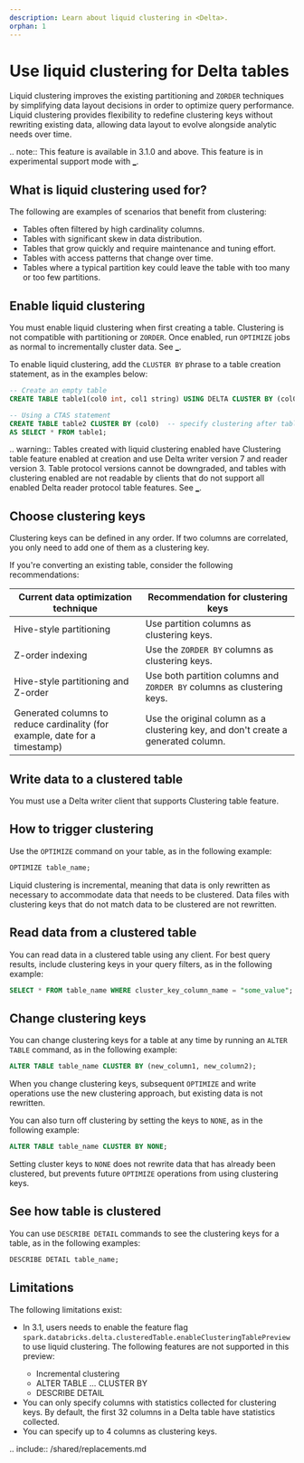 ```yaml
---
description: Learn about liquid clustering in <Delta>.
orphan: 1
---
```


# Use liquid clustering for Delta tables

Liquid clustering improves the existing partitioning and `ZORDER` techniques by simplifying data layout decisions in order to optimize query performance. Liquid clustering provides flexibility to redefine clustering keys without rewriting existing data, allowing data layout to evolve alongside analytic needs over time.

.. note:: This feature is available in <Delta> 3.1.0 and above. This feature is in experimental support mode with [_](#limitations).

## What is liquid clustering used for?

The following are examples of scenarios that benefit from clustering:

- Tables often filtered by high cardinality columns.
- Tables with significant skew in data distribution.
- Tables that grow quickly and require maintenance and tuning effort.
- Tables with access patterns that change over time.
- Tables where a typical partition key could leave the table with too many or too few partitions.

## Enable liquid clustering

You must enable liquid clustering when first creating a table. Clustering is not compatible with partitioning or `ZORDER`. Once enabled, run `OPTIMIZE` jobs as normal to incrementally cluster data. See [_](#optimize).

To enable liquid clustering, add the `CLUSTER BY` phrase to a table creation statement, as in the examples below:

```sql
-- Create an empty table
CREATE TABLE table1(col0 int, col1 string) USING DELTA CLUSTER BY (col0);

-- Using a CTAS statement
CREATE TABLE table2 CLUSTER BY (col0)  -- specify clustering after table name, not in subquery
AS SELECT * FROM table1;
```

.. warning:: Tables created with liquid clustering enabled have Clustering table feature enabled at creation and use Delta writer version 7 and reader version 3. Table protocol versions cannot be downgraded, and tables with clustering enabled are not readable by <Delta> clients that do not support all enabled Delta reader protocol table features. See [_](/versioning.md).

## Choose clustering keys

Clustering keys can be defined in any order. If two columns are correlated, you only need to add one of them as a clustering key.

If you're converting an existing table, consider the following recommendations:

| Current data optimization technique | Recommendation for clustering keys |
| --- | --- |
| Hive-style partitioning | Use partition columns as clustering keys. |
| Z-order indexing | Use the `ZORDER BY` columns as clustering keys. |
| Hive-style partitioning and Z-order | Use both partition columns and `ZORDER BY` columns as clustering keys. |
| Generated columns to reduce cardinality (for example, date for a timestamp) | Use the original column as a clustering key, and don't create a generated column. |

## Write data to a clustered table

You must use a Delta writer client that supports Clustering table feature.

## <a id="optimize"></a> How to trigger clustering

Use the `OPTIMIZE` command on your table, as in the following example:

```sql
OPTIMIZE table_name;
```

Liquid clustering is incremental, meaning that data is only rewritten as necessary to accommodate data that needs to be clustered. Data files with clustering keys that do not match data to be clustered are not rewritten.

## Read data from a clustered table

You can read data in a clustered table using any <Delta> client. For best query results, include clustering keys in your query filters, as in the following example:

```sql
SELECT * FROM table_name WHERE cluster_key_column_name = "some_value";
```

## Change clustering keys

You can change clustering keys for a table at any time by running an `ALTER TABLE` command, as in the following example:

```sql
ALTER TABLE table_name CLUSTER BY (new_column1, new_column2);
```

When you change clustering keys, subsequent `OPTIMIZE` and write operations use the new clustering approach, but existing data is not rewritten.

You can also turn off clustering by setting the keys to `NONE`, as in the following example:

```sql
ALTER TABLE table_name CLUSTER BY NONE;
```

Setting cluster keys to `NONE` does not rewrite data that has already been clustered, but prevents future `OPTIMIZE` operations from using clustering keys.

## See how table is clustered

You can use `DESCRIBE DETAIL` commands to see the clustering keys for a table, as in the following examples:

```sql
DESCRIBE DETAIL table_name;
```

## Limitations

The following limitations exist:

- In <Delta> 3.1, users needs to enable the feature flag `spark.databricks.delta.clusteredTable.enableClusteringTablePreview` to use liquid clustering. The following features are not supported in this preview:
  - Incremental clustering
  - ALTER TABLE ... CLUSTER BY
  - DESCRIBE DETAIL
- You can only specify columns with statistics collected for clustering keys. By default, the first 32 columns in a Delta table have statistics collected.
- You can specify up to 4 columns as clustering keys.

.. include:: /shared/replacements.md
